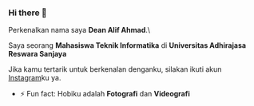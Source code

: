 ### Hi there 👋

Perkenalkan nama saya **Dean Alif Ahmad**.\

Saya seorang **Mahasiswa Teknik Informatika**  di **Universitas Adhirajasa Reswara Sanjaya**

Jika kamu tertarik untuk berkenalan denganku, silakan ikuti akun [Instagram](https://www.instagram.com/deanalifahmad/)ku ya.

- ⚡ Fun fact: Hobiku adalah **Fotografi** dan **Videografi**
